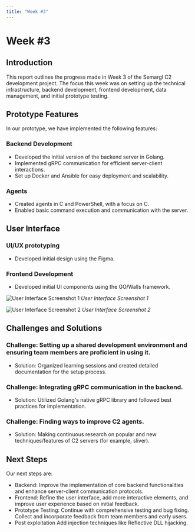 ```yaml
---
title: "Week #3"
---
```


# **Week #3**

## Introduction
This report outlines the progress made in Week 3 of the Semargl C2 development project. The focus this week was on setting up the technical infrastructure, backend development, frontend development, data management, and initial prototype testing.

## Prototype Features
In our prototype, we have implemented the following features:

### Backend Development
- Developed the initial version of the backend server in Golang.
- Implemented gRPC communication for efficient server-client interactions.
- Set up Docker and Ansible for easy deployment and scalability.

### Agents
- Created agents in C and PowerShell, with a focus on C.
- Enabled basic command execution and communication with the server.

## User Interface
### UI/UX prototyping
- Developed initial design using the Figma.
### Frontend Development
- Developed initial UI components using the GO/Walls framework.

![User Interface Screenshot 1](ui_screenshot1.png)
*User Interface Screenshot 1*

![User Interface Screenshot 2](ui_screenshot2.png)
*User Interface Screenshot 2*

## Challenges and Solutions
### Challenge: Setting up a shared development environment and ensuring team members are proficient in using it.
- Solution: Organized learning sessions and created detailed documentation for the setup process.

### Challenge: Integrating gRPC communication in the backend.
- Solution: Utilized Golang's native gRPC library and followed best practices for implementation.

### Challenge: Finding ways to improve C2 agents.
- Solution: Making continuous research on popular and new techniques/features of C2 servers (for example, sliver).

## Next Steps
Our next steps are:
- Backend: Improve the implementation of core backend functionalities and enhance server-client communication protocols.
- Frontend: Refine the user interface, add more interactive elements, and improve user experience based on initial feedback.
- Prototype Testing: Continue with comprehensive testing and bug fixing. Collect and incorporate feedback from team members and early users.
- Post exploitation Add injection techniques like Reflective DLL hijacking.